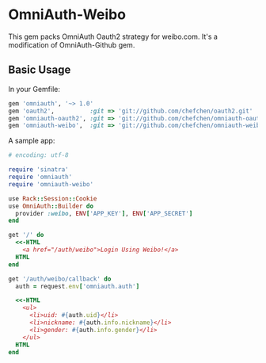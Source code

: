 OmniAuth-Weibo
==============

This gem packs OmniAuth Oauth2 strategy for weibo.com.
It's a modification of OmniAuth-Github gem.

Basic Usage
-----------

In your Gemfile:

```ruby
gem 'omniauth', '~> 1.0'
gem 'oauth2',          :git => 'git://github.com/chefchen/oauth2.git'
gem 'omniauth-oauth2', :git => 'git://github.com/chefchen/omniauth-oauth2.git'
gem 'omniauth-weibo',  :git => 'git://github.com/chefchen/omniauth-weibo.git'
```

A sample app:

```ruby
# encoding: utf-8

require 'sinatra'
require 'omniauth'
require 'omniauth-weibo'

use Rack::Session::Cookie
use OmniAuth::Builder do
  provider :weibo, ENV['APP_KEY'], ENV['APP_SECRET']
end

get '/' do
  <<-HTML
    <a href="/auth/weibo">Login Using Weibo!</a>
  HTML
end

get '/auth/weibo/callback' do
  auth = request.env['omniauth.auth']

  <<-HTML
    <ul>
      <li>uid: #{auth.uid}</li>
      <li>nickname: #{auth.info.nickname}</li>
      <li>gender: #{auth.info.gender}</li>
    </ul>
  HTML
end
```
